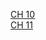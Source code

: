 [CH 10](https://github.com/gashe-soo/OS-7week-KOCW/blob/main/week_7/Chapter-10-2.md)<br>
[CH 11](https://github.com/gashe-soo/OS-7week-KOCW/blob/main/week_7/Chapter-11.md)<br>
